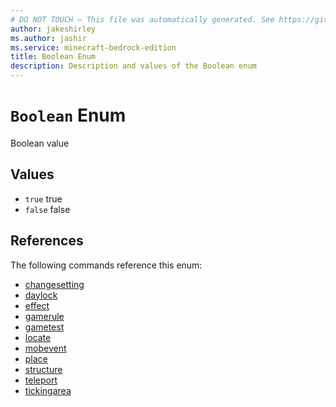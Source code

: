 ```yaml
---
# DO NOT TOUCH — This file was automatically generated. See https://github.com/mojang/minecraftapidocsgenerator to modify descriptions, examples, etc.
author: jakeshirley
ms.author: jashir
ms.service: minecraft-bedrock-edition
title: Boolean Enum
description: Description and values of the Boolean enum
---
```

# `Boolean` Enum
Boolean value

## Values
- `true`
true
- `false`
false

## References
The following commands reference this enum:
- [changesetting](../commands/changesetting.md)
- [daylock](../commands/daylock.md)
- [effect](../commands/effect.md)
- [gamerule](../commands/gamerule.md)
- [gametest](../commands/gametest.md)
- [locate](../commands/locate.md)
- [mobevent](../commands/mobevent.md)
- [place](../commands/place.md)
- [structure](../commands/structure.md)
- [teleport](../commands/teleport.md)
- [tickingarea](../commands/tickingarea.md)
